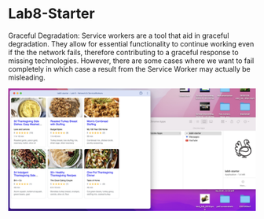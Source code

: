 # Lab8-Starter
Graceful Degradation: Service workers are a tool that aid in graceful degradation. They allow for essential functionality to continue working even if the the network fails, therefore contributing to a graceful response to missing technologies.  However, there are some cases where we want to fail completely in which case a result from the Service Worker may actually be misleading. 


![pwa.png](pwa.png)